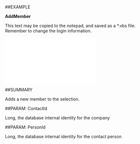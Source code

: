 
##EXAMPLE

**AddMember**

This text may be copied to the notepad, and saved as a *.vbs file. Remember to change the login information.

![](..\..\Examples\vbs\SOSelection.AddMember.vbs.txt)


##SUMMARY

Adds a new member to the selection.


##PARAM: ContactId

Long, the database internal identity for the company


##PARAM: PersonId

Long, the database internal identity for the contact person

